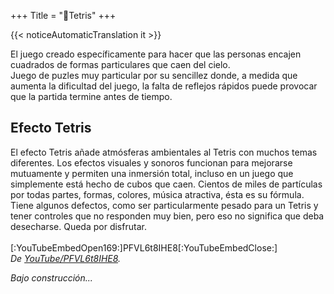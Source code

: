 +++
Title = "🧱Tetris"
+++

{{< noticeAutomaticTranslation it >}}



El juego creado específicamente para hacer que las personas encajen cuadrados de formas particulares que caen del cielo.  
Juego de puzles muy particular por su sencillez donde, a medida que aumenta la dificultad del juego, la falta de reflejos rápidos puede provocar que la partida termine antes de tiempo.

## Efecto Tetris

El efecto Tetris añade atmósferas ambientales al Tetris con muchos temas diferentes. Los efectos visuales y sonoros funcionan para mejorarse mutuamente y permiten una inmersión total, incluso en un juego que simplemente está hecho de cubos que caen. Cientos de miles de partículas por todas partes, formas, colores, música atractiva, ésta es su fórmula. Tiene algunos defectos, como ser particularmente pesado para un Tetris y tener controles que no responden muy bien, pero eso no significa que deba desecharse. Queda por disfrutar.  
<br/>[:YouTubeEmbedOpen169:]PFVL6t8IHE8[:YouTubeEmbedClose:]  
<cite>De <a href="https://youtu.be/PFVL6t8IHE8">YouTube/PFVL6t8IHE8</a>.</cite>

_Bajo construcción..._